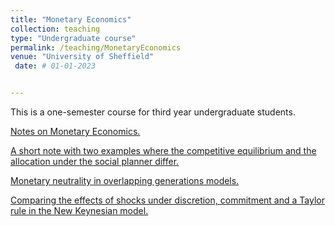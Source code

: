 ```yaml
---
title: "Monetary Economics"
collection: teaching
type: "Undergraduate course"
permalink: /teaching/MonetaryEconomics
venue: "University of Sheffield"
 date: # 01-01-2023


---
```


This is a one-semester course for third year undergraduate students. 

<a href="https://github.com/jPaez-Farrell/jPaez-Farrell.github.io/blob/master/files/ecn324_content/Monetary_Economics_Notes.pdf" type="application/pdf" target="_blank">Notes on Monetary Economics.</a>

<a href="https://github.com/jPaez-Farrell/jPaez-Farrell.github.io/blob/master/files/ecn324_content/Competitive_equilibrium_vs_social_ planner.pdf" type="application/pdf" type="application/pdf" target="_blank">A short note with two examples where the competitive equilibrium and the allocation under the social planner differ.</a>

<a href="https://github.com/jPaez-Farrell/jPaez-Farrell.github.io/blob/master/files/ecn324_content/Monetary_neutrality_in_OLG_models.pdf" type="application/pdf" type="application/pdf" target="_blank">Monetary neutrality in overlapping generations models.</a>

<a href="https://github.com/jPaez-Farrell/jPaez-Farrell.github.io/blob/master/files/ecn324_content/comparing_policies_NK.pdf" type="application/pdf" type="application/pdf" target="_blank">Comparing the effects of shocks under discretion, commitment and a Taylor rule in the New Keynesian model.</a>
